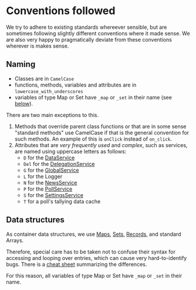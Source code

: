 # Conventions followed

We try to adhere to existing standards whereever sensible,
but are sometimes following slightly different conventions where it made sense.
We are also very happy to pragmatically deviate from these conventions wherever is makes sense.

## Naming

- Classes are in `CamelCase`
- functions, methods, variables and attributes are in `lowercase_with_underscores`
- variables of type Map or Set have `_map` or `_set` in their name (see [below](#data-structures)).

There are two main exceptions to this.

1. Methods that override parent class functions or that are in some sense "standard methods" use CamelCase if that is the general convention for such methods. An example of this is `onClick` instead of `on_click`.
2. Attributes that are *very frequently used* and *complex*, such as services, are named using uppercase letters as follows:
    - `D` for the [DataService](../../src/app/data.service.ts)
    - `Del` for the [DelegationService](../../src/app/delegation.service.ts)
    - `G` for the [GlobalService](../../src/app/global.service.ts)
    - `L` for the Logger
    - `N` for the [NewsService](../../src/app/news.service.ts)
    - `P` for the [PollService](../../src/app/poll.service.ts)
    - `S` for the [SettingsService](../../src/app/settings.service.ts)
    - `T` for a poll's tallying data cache


## Data structures

As container data structures, we use [Maps](https://developer.mozilla.org/en-US/docs/Web/JavaScript/Reference/Global_Objects/Map), [Sets](https://developer.mozilla.org/en-US/docs/Web/JavaScript/Reference/Global_Objects/Set), [Records](https://www.typescriptlang.org/docs/handbook/utility-types.html#recordkeys-type), and standard Arrays. 

Therefore, special care has to be taken not to confuse their syntax for accessing and looping over entries, which can cause very hard-to-identify bugs. There is a [cheat sheet](../../src/app/typescript_cheat_sheet.md) summarizing the differences. 

For this reason, all variables of type Map or Set have `_map` or `_set` in their name.
